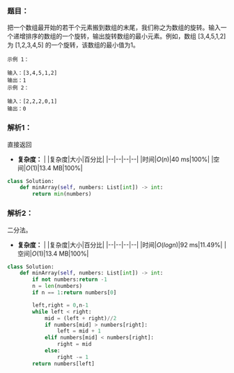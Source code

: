 ### 题目：
把一个数组最开始的若干个元素搬到数组的末尾，我们称之为数组的旋转。输入一个递增排序的数组的一个旋转，输出旋转数组的最小元素。例如，数组 [3,4,5,1,2] 为 [1,2,3,4,5] 的一个旋转，该数组的最小值为1。  
```
示例 1：

输入：[3,4,5,1,2]
输出：1
示例 2：

输入：[2,2,2,0,1]
输出：0
```

### 解析1：
直接返回

* **复杂度：**
|  |复杂度|大小|百分比|
|--|--|--|--|
|时间|$O(n)$|40 ms|100%|
|空间|$O(1)$|13.4 MB|100%|

```python
class Solution:
    def minArray(self, numbers: List[int]) -> int:
        return min(numbers)
```

### 解析2：
二分法。

* **复杂度：**
|  |复杂度|大小|百分比|
|--|--|--|--|
|时间|$O(logn)$|92 ms|11.49%|
|空间|$O(1)$|13.4 MB|100%|


```python
class Solution:
    def minArray(self, numbers: List[int]) -> int:
        if not numbers:return -1
        n = len(numbers)
        if n == 1:return numbers[0]

        left,right = 0,n-1
        while left < right:
            mid = (left + right)//2
            if numbers[mid] > numbers[right]:
                left = mid + 1
            elif numbers[mid] < numbers[right]:
                right = mid
            else:
                right -= 1
        return numbers[left]
```

